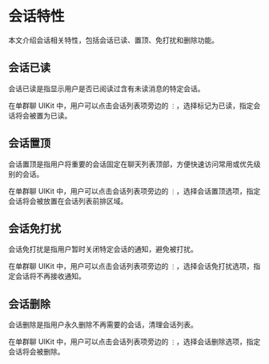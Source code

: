 # 会话特性

本文介绍会话相关特性，包括会话已读、置顶、免打扰和删除功能。

<Toc />

## 会话已读	

会话已读是指显示用户是否已阅读过含有未读消息的特定会话。

在单群聊 UIKit 中，用户可以点击会话列表项旁边的 `⋮`，选择标记为已读，指定会话将会被置为已读。

<ImageGallery>
  <ImageItem src="/images/uikit/chatuikit/feature/web/conversation/conversation_read.png" title="会话已读" />
</ImageGallery> 

## 会话置顶

会话置顶是指用户将重要的会话固定在聊天列表顶部，方便快速访问常用或优先级别的会话。

在单群聊 UIKit 中，用户可以点击会话列表项旁边的 `⋮`，选择会话置顶选项，指定会话将会被放置在会话列表前排区域。

<ImageGallery>
  <ImageItem src="/images/uikit/chatuikit/feature/web/conversation/conversation_pin.png" title="会话置顶" />
</ImageGallery>

## 会话免打扰

会话免打扰是指用户暂时关闭特定会话的通知，避免被打扰。

在单群聊 UIKit 中，用户可以点击会话列表项旁边的 `⋮`，选择会话免打扰选项，指定会话将不再接收通知。

<ImageGallery>
  <ImageItem src="/images/uikit/chatuikit/feature/web/conversation/conversation_dnd.png" title="会话免打扰" />
</ImageGallery> 

## 会话删除	

会话删除是指用户永久删除不再需要的会话，清理会话列表。

在单群聊 UIKit 中，用户可以点击会话列表项旁边的 `⋮`，选择会话删除选项，指定会话将会被删除。

<ImageGallery>
  <ImageItem src="/images/uikit/chatuikit/feature/web/conversation/conversation_delete.png" title="会话删除" />
</ImageGallery>